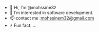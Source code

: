 - 👋 Hi, I’m @mohssine32
- 👀 I’m interested in software development.
- 📫 contact me :mohssinem32@gmail.com
- ⚡ Fun fact: ...

<!---
mohssine32/mohssine32 is a ✨ special ✨ repository because its `README.md` (this file) appears on your GitHub profile.
You can click the Preview link to take a look at your changes.
--->
